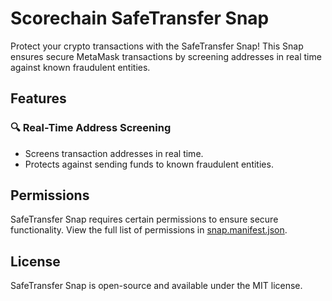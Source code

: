 # Scorechain SafeTransfer Snap

Protect your crypto transactions with the SafeTransfer Snap! This Snap ensures secure MetaMask transactions by screening addresses in real time against known fraudulent entities.

## Features

### 🔍 Real-Time Address Screening

- Screens transaction addresses in real time.
- Protects against sending funds to known fraudulent entities.

## Permissions

SafeTransfer Snap requires certain permissions to ensure secure functionality. View the full list of permissions in [snap.manifest.json](./snap.manifest.json).

## License

SafeTransfer Snap is open-source and available under the MIT license.